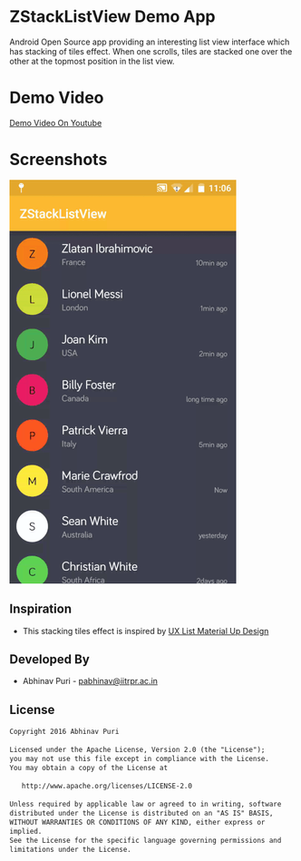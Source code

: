ZStackListView Demo App
=======================
Android Open Source app providing an interesting list view interface which has stacking of tiles effect. When one scrolls, tiles
are stacked one over the other at the topmost position in the list view.

Demo Video 
==========
[Demo Video On Youtube](https://www.youtube.com/watch?v=1Z_AQ7HZg9s)

Screenshots
===========
![Demo Screenshot 1][1]

Inspiration
-----------
* This stacking tiles effect is inspired by [UX List Material Up Design](http://www.materialup.com/posts/new-ux-for-list-interface)

Developed By
------------
* Abhinav Puri - <pabhinav@iitrpr.ac.in>

License
-------

    Copyright 2016 Abhinav Puri

    Licensed under the Apache License, Version 2.0 (the "License");
    you may not use this file except in compliance with the License.
    You may obtain a copy of the License at

       http://www.apache.org/licenses/LICENSE-2.0

    Unless required by applicable law or agreed to in writing, software
    distributed under the License is distributed on an "AS IS" BASIS,
    WITHOUT WARRANTIES OR CONDITIONS OF ANY KIND, either express or implied.
    See the License for the specific language governing permissions and
    limitations under the License.

[1]: ./demogif/demo.gif
